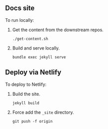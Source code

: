 ## Docs site

To run locally:

1. Get the content from the downstream repos.

    ```
    ./get-content.sh
    ```

3. Build and serve locally.

   ```
   bundle exec jekyll serve
   ```


## Deploy via Netlify

To deploy to Netlify:

1. Build the site.

    ```
    jekyll build
    ```
2. Force add the `_site` directory.

    ```
    git push -f origin
    ```
